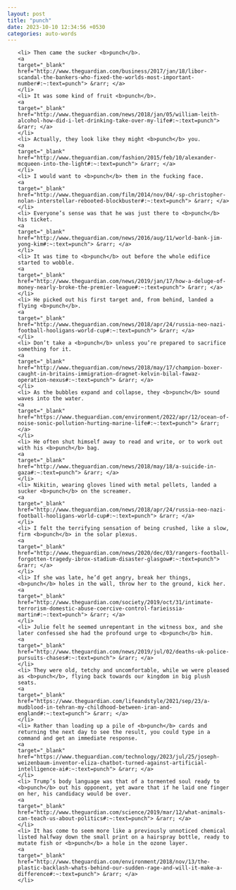 ```yaml
---
layout: post
title: "punch"
date: 2023-10-10 12:34:56 +0530
categories: auto-words
---
```

<ol>

    <li> Then came the sucker <b>punch</b>.
    <a 
    target="_blank" 
    href="http://www.theguardian.com/business/2017/jan/18/libor-scandal-the-bankers-who-fixed-the-worlds-most-important-number#:~:text=punch"> &rarr; </a>
    </li>
    <li> It was some kind of fruit <b>punch</b>.
    <a 
    target="_blank" 
    href="http://www.theguardian.com/news/2018/jan/05/william-leith-alcohol-how-did-i-let-drinking-take-over-my-life#:~:text=punch"> &rarr; </a>
    </li>
    <li> Actually, they look like they might <b>punch</b> you.
    <a 
    target="_blank" 
    href="http://www.theguardian.com/fashion/2015/feb/10/alexander-mcqueen-into-the-light#:~:text=punch"> &rarr; </a>
    </li>
    <li> I would want to <b>punch</b> them in the fucking face.
    <a 
    target="_blank" 
    href="http://www.theguardian.com/film/2014/nov/04/-sp-christopher-nolan-interstellar-rebooted-blockbuster#:~:text=punch"> &rarr; </a>
    </li>
    <li> Everyone’s sense was that he was just there to <b>punch</b> his ticket.
    <a 
    target="_blank" 
    href="http://www.theguardian.com/news/2016/aug/11/world-bank-jim-yong-kim#:~:text=punch"> &rarr; </a>
    </li>
    <li> It was time to <b>punch</b> out before the whole edifice started to wobble.
    <a 
    target="_blank" 
    href="http://www.theguardian.com/news/2019/jan/17/how-a-deluge-of-money-nearly-broke-the-premier-league#:~:text=punch"> &rarr; </a>
    </li>
    <li> He picked out his first target and, from behind, landed a flying <b>punch</b>.
    <a 
    target="_blank" 
    href="http://www.theguardian.com/news/2018/apr/24/russia-neo-nazi-football-hooligans-world-cup#:~:text=punch"> &rarr; </a>
    </li>
    <li> Don’t take a <b>punch</b> unless you’re prepared to sacrifice something for it.
    <a 
    target="_blank" 
    href="http://www.theguardian.com/news/2018/may/17/champion-boxer-caught-in-britains-immigration-dragnet-kelvin-bilal-fawaz-operation-nexus#:~:text=punch"> &rarr; </a>
    </li>
    <li> As the bubbles expand and collapse, they <b>punch</b> sound waves into the water.
    <a 
    target="_blank" 
    href="https://www.theguardian.com/environment/2022/apr/12/ocean-of-noise-sonic-pollution-hurting-marine-life#:~:text=punch"> &rarr; </a>
    </li>
    <li> He often shut himself away to read and write, or to work out with his <b>punch</b> bag.
    <a 
    target="_blank" 
    href="http://www.theguardian.com/news/2018/may/18/a-suicide-in-gaza#:~:text=punch"> &rarr; </a>
    </li>
    <li> Nikitin, wearing gloves lined with metal pellets, landed a sucker <b>punch</b> on the screamer.
    <a 
    target="_blank" 
    href="http://www.theguardian.com/news/2018/apr/24/russia-neo-nazi-football-hooligans-world-cup#:~:text=punch"> &rarr; </a>
    </li>
    <li> I felt the terrifying sensation of being crushed, like a slow, firm <b>punch</b> in the solar plexus.
    <a 
    target="_blank" 
    href="http://www.theguardian.com/news/2020/dec/03/rangers-football-forgotten-tragedy-ibrox-stadium-disaster-glasgow#:~:text=punch"> &rarr; </a>
    </li>
    <li> If she was late, he’d get angry, break her things, <b>punch</b> holes in the wall, throw her to the ground, kick her.
    <a 
    target="_blank" 
    href="http://www.theguardian.com/society/2019/oct/31/intimate-terrorism-domestic-abuse-coercive-control-farieissia-martin#:~:text=punch"> &rarr; </a>
    </li>
    <li> Julie felt he seemed unrepentant in the witness box, and she later confessed she had the profound urge to <b>punch</b> him.
    <a 
    target="_blank" 
    href="http://www.theguardian.com/news/2019/jul/02/deaths-uk-police-pursuits-chases#:~:text=punch"> &rarr; </a>
    </li>
    <li> They were old, tetchy and uncomfortable, while we were pleased as <b>punch</b>, flying back towards our kingdom in big plush seats.
    <a 
    target="_blank" 
    href="https://www.theguardian.com/lifeandstyle/2021/sep/23/a-mudblood-in-tehran-my-childhood-between-iran-and-england#:~:text=punch"> &rarr; </a>
    </li>
    <li> Rather than loading up a pile of <b>punch</b> cards and returning the next day to see the result, you could type in a command and get an immediate response.
    <a 
    target="_blank" 
    href="https://www.theguardian.com/technology/2023/jul/25/joseph-weizenbaum-inventor-eliza-chatbot-turned-against-artificial-intelligence-ai#:~:text=punch"> &rarr; </a>
    </li>
    <li> Trump’s body language was that of a tormented soul ready to <b>punch</b> out his opponent, yet aware that if he laid one finger on her, his candidacy would be over.
    <a 
    target="_blank" 
    href="http://www.theguardian.com/science/2019/mar/12/what-animals-can-teach-us-about-politics#:~:text=punch"> &rarr; </a>
    </li>
    <li> It has come to seem more like a previously unnoticed chemical listed halfway down the small print on a hairspray bottle, ready to mutate fish or <b>punch</b> a hole in the ozone layer.
    <a 
    target="_blank" 
    href="http://www.theguardian.com/environment/2018/nov/13/the-plastic-backlash-whats-behind-our-sudden-rage-and-will-it-make-a-difference#:~:text=punch"> &rarr; </a>
    </li>